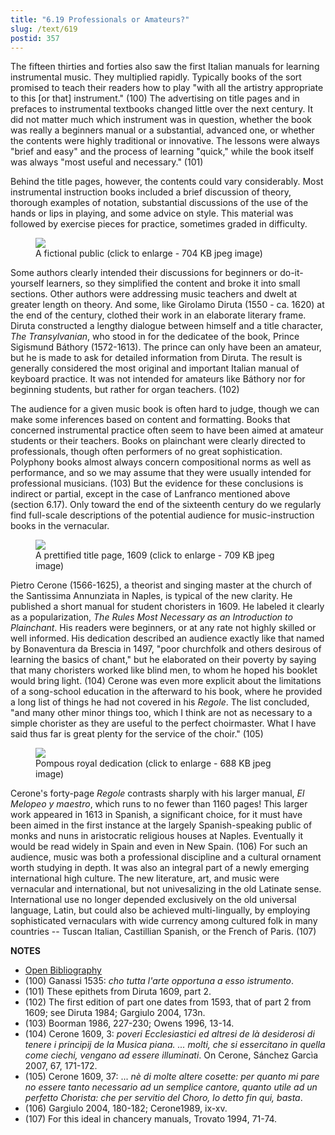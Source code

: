 ```yaml
---
title: "6.19 Professionals or Amateurs?"
slug: /text/619
postid: 357
---
```

The fifteen thirties and forties also saw the first Italian manuals for learning instrumental music. They multiplied rapidly. Typically books of the sort promised to teach their readers how to play "with all the artistry appropriate to this [or that] instrument." (100) The advertising on title pages and in prefaces to instrumental textbooks changed little over the next century. It did not matter much which instrument was in question, whether the book was really a beginners manual or a substantial, advanced one, or whether the contents were highly traditional or innovative. The lessons were always "brief and easy" and the process of learning "quick," while the book itself was always "most useful and necessary." (101)

Behind the title pages, however, the contents could vary considerably. Most instrumental instruction books included a brief discussion of theory, thorough examples of notation, substantial discussions of the use of the hands or lips in playing, and some advice on style. This material was followed by exercise pieces for practice, sometimes graded in difficulty.

<figure class="mkdn-figure">
    <div onClick="createLightbox('/images_full/6.00_Chapter_Six/Case-6A-138,-Prima-seconda-parte-del-Transilvano,--pg.1r.jpg','A fictional public (click to enlarge - 704 KB jpeg image)')" class="mkdn-image-link" id="lbimage">
    <img class="mkdn-image" src="/images_full/6.00_Chapter_Six/Case-6A-138,-Prima-seconda-parte-del-Transilvano,--pg.1r.jpg" />
    <figcaption class="mkdn-figcaption">A fictional public (click to enlarge - 704 KB jpeg image)</figcaption>
    </div>
</figure>

Some authors clearly intended their discussions for beginners or do-it-yourself learners, so they simplified the content and broke it into small sections. Other authors were addressing music teachers and dwelt at greater length on theory. And some, like Girolamo Diruta (1550 - ca. 1620) at the end of the century, clothed their work in an elaborate literary frame. Diruta constructed a lengthy dialogue between himself and a title character, *The Transylvanian*, who stood in for the dedicatee of the book, Prince Sigismund Báthory (1572-1613). The prince can only have been an amateur, but he is made to ask for detailed information from Diruta. The result is generally considered the most original and important Italian manual of keyboard practice. It was not intended for amateurs like Báthory nor for beginning students, but rather for organ teachers. (102)

The audience for a given music book is often hard to judge, though we can make some inferences based on content and formatting. Books that concerned instrumental practice often seem to have been aimed at amateur students or their teachers. Books on plainchant were clearly directed to professionals, though often performers of no great sophistication. Polyphony books almost always concern compositional norms as well as performance, and so we may assume that they were usually intended for professional musicians. (103) But the evidence for these conclusions is indirect or partial, except in the case of Lanfranco mentioned above (section 6.17). Only toward the end of the sixteenth century do we regularly find full-scale descriptions of the potential audience for music-instruction books in the vernacular.

<figure class="mkdn-figure">
    <div onClick="createLightbox('/images_full/6.00_Chapter_Six/MT-870.C37-R4-1989,-Le-regole-piu-necessarie-per-lintroduttione-del-canto-fermo,-title-page.jpg','A prettified title page, 1609 (click to enlarge - 709 KB jpeg image)')" class="mkdn-image-link" id="lbimage">
    <img class="mkdn-image" src="/images_full/6.00_Chapter_Six/MT-870.C37-R4-1989,-Le-regole-piu-necessarie-per-lintroduttione-del-canto-fermo,-title-page.jpg" />
    <figcaption class="mkdn-figcaption">A prettified title page, 1609 (click to enlarge - 709 KB jpeg image)</figcaption>
    </div>
</figure>

Pietro Cerone (1566-1625), a theorist and singing master at the church of the Santissima Annunziata in Naples, is typical of the new clarity. He published a short manual for student choristers in 1609. He labeled it clearly as a popularization, *The Rules Most Necessary as an Introduction to Plainchant*. His readers were beginners, or at any rate not highly skilled or well informed. His dedication described an audience exactly like that named by Bonaventura da Brescia in 1497, "poor churchfolk and others desirous of learning the basics of chant," but he elaborated on their poverty by saying that many choristers worked like blind men, to whom he hoped his booklet would bring light. (104) Cerone was even more explicit about the limitations of a song-school education in the afterward to his book, where he provided a long list of things he had not covered in his *Regole*. The list concluded, "and many other minor things too, which I think are not as necessary to a simple chorister as they are useful to the perfect choirmaster. What I have said thus far is great plenty for the service of the choir." (105)

<figure class="mkdn-figure">
    <div onClick="createLightbox('/images_full/6.00_Chapter_Six/Case-VMT-6.C416m-(VAULT)-El-melopeo-y-maestro-tractado-de-musica-theorica-y-pratica,-3v-4r.jpg','Pompous royal dedication (click to enlarge - 688 KB jpeg image)')" class="mkdn-image-link" id="lbimage">
    <img class="mkdn-image" src="/images_full/6.00_Chapter_Six/Case-VMT-6.C416m-(VAULT)-El-melopeo-y-maestro-tractado-de-musica-theorica-y-pratica,-3v-4r.jpg" />
    <figcaption class="mkdn-figcaption">Pompous royal dedication (click to enlarge - 688 KB jpeg image)</figcaption>
    </div>
</figure>

Cerone's forty-page *Regole* contrasts sharply with his larger manual, *El Melopeo y maestro*, which runs to no fewer than 1160 pages! This larger work appeared in 1613 in Spanish, a significant choice, for it must have been aimed in the first instance at the largely Spanish-speaking public of monks and nuns in aristocratic religious houses at Naples. Eventually it would be read widely in Spain and even in New Spain. (106) For such an audience, music was both a professional discipline and a cultural ornament worth studying in depth. It was also an integral part of a newly emerging international high culture. The new literature, art, and music were vernacular and international, but not univesalizing in the old Latinate sense. International use no longer depended exclusively on the old universal language, Latin, but could also be achieved multi-lingually, by employing sophisticated vernaculars with wide currency among cultured folk in many countries -- Tuscan Italian, Castillian Spanish, or the French of Paris. (107)

**NOTES**
* [Open Bibliography](/bibliography.pdf)
* (100) Ganassi 1535: *cho tutta l'arte opportuna a esso istrumento*.
* (101) These epithets from Diruta 1609, part 2.
* (102) The first edition of part one dates from 1593, that of part 2 from 1609; see Diruta 1984; Gargiulo 2004, 173n.
* (103) Boorman 1986, 227-230; Owens 1996, 13-14.
* (104) Cerone 1609, 3: *poveri Ecclesiastici ed altresi de là desiderosi di tenere i principij de la Musica piana. ... molti, che si essercitano in quella come ciechi, vengano ad essere illuminati*. On Cerone, Sánchez Garcì­a 2007, 67, 171-172.
* (105) Cerone 1609, 37: ... *nè di molte altere cosette: per quanto mi pare no essere tanto necessario ad un semplice cantore, quanto utile ad un perfetto Chorista: che per servitio del Choro, lo detto fin qui, basta*.
* (106) Gargiulo 2004, 180-182; Cerone1989, ix-xv.
* (107) For this ideal in chancery manuals, Trovato 1994, 71-74.
